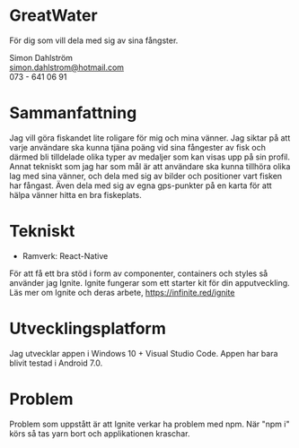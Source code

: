 # GreatWater
För dig som vill dela med sig av sina fångster.

Simon Dahlström  
simon.dahlstrom@hotmail.com  
073 - 641 06 91

# Sammanfattning
Jag vill göra fiskandet lite roligare för mig och mina vänner. Jag siktar på att varje användare ska kunna tjäna poäng vid sina fångester av fisk och därmed bli tilldelade olika typer av medaljer som kan visas upp på sin profil. Annat tekniskt som jag har som mål är att användare ska kunna tillhöra olika lag med sina vänner, och dela med sig av bilder och positioner vart fisken har fångast. Även dela med sig av egna gps-punkter på en karta för att hälpa vänner hitta en bra fiskeplats.

# Tekniskt
 * Ramverk: React-Native
 
 För att få ett bra stöd i form av componenter, containers och styles så använder jag Ignite. Ignite fungerar som ett starter kit för din apputveckling. Läs mer om Ignite och deras arbete, https://infinite.red/ignite

# Utvecklingsplatform
Jag utvecklar appen i Windows 10 + Visual Studio Code. Appen har bara blivit testad i Android 7.0.

# Problem
Problem som uppstått är att Ignite verkar ha problem med npm. När "npm i" körs så tas yarn bort och applikationen kraschar.
